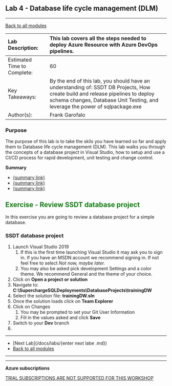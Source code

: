 ## Lab 4 - Database life cycle management (DLM)
--------------------------------

[Back to all modules](/docs/labs/README.md)

[comment]: <> (Lab header table provide values for lab)

| Lab Description:            | This lab covers all the steps needed to deploy Azure Resource with Azure DevOps pipelines.   |
| :------------               | :--------------              |
| Estimated Time to Complete: | 60                          |
| Key Takeaways:              |By the end of this lab, you should have an understanding of: SSDT DB Projects, How create build and release pipelines to deploy schema changes, Database Unit Testing, and leverage the power of sqlpackage.exe    |
| Author(s):                     | Frank Garofalo             |

[comment]: <> (Write up purpose for this lab, provide some info on the what and why) 
### Purpose

The purpose of this lab is to take the skils you have learned so far and apply them to Database life cycle management (DLM). This lab walks you through the concepts of a database project in Visual Studio, how to setup and use a CI/CD process for rapid development, unit testing and change control.  

 **Summary**
  * [{summary link}]({summerylinke})
  * [{summary link}]({summerylinke})
  * [{summary link}]({summerylinke})

[comment]: <> (Main Exercise format) 
## <div style="color: #107c10">Exercise - Review SSDT database project</div>

In this exercise you are going to review a database project for a simple database.  

### SSDT  database project
 
1. Launch Visual Studio 2019
   1. If this is the first time launching Visual Studio it may ask you to sign in. If you have an MSDN account we recommend signing in. If not feel free to select *Not now, maybe later.* 
   2. You may also be asked pick development Settings and a color theme.  We recommend General and the theme of your choice. 
2. Click on **Open a project or solution**
3. Navigate to: **C:\SuperchargeSQLDeployments\DatabaseProjects\trainingDW**
4. Select the solution file: **trainingDW.sln**
5. Once the solution loads click on **Team Explorer**
6. Click on Changes
   1. You may be prompted to set your Git User Information
   2. Fill in the values asked and click **Save**
7. Switch to your **Dev** branch
8. 



___     
- [Next Lab](/docs/labs/{enter next labe .md})
- [Back to all modules](/docs/labs/README.md)
___
___
**Azure subscriptions**

<ins>TRIAL SUBSCRIPTIONS ARE NOT SUPPORTED FOR THIS WORKSHOP</ins>